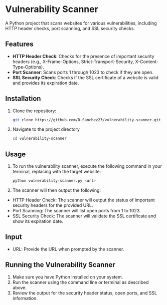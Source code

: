 # Vulnerability Scanner

A Python project that scans websites for various vulnerabilities, including HTTP header checks, port scanning, and SSL security checks.

## Features

- **HTTP Header Check**: Checks for the presence of important security headers (e.g., X-Frame-Options, Strict-Transport-Security, X-Content-Type-Options).
- **Port Scanner**: Scans ports 1 through 1023 to check if they are open.
- **SSL Security Check**: Checks if the SSL certificate of a website is valid and provides its expiration date.

## Installation

1. Clone the repository:
   ```bash
   git clone https://github.com/D-Sanchez23/vulnerability-scanner.git
2. Navigate to the project directory
   ```bash
   cd vulnerability-scanner

## Usage

1. To run the vulnerability scanner, execute the following command in your terminal, replacing <url> with the target website:
   ```bash
   python vulnerability-scanner.py <url>
2. The scanner will then output the following: 
 
- HTTP Header Check:
       The scanner will output the status of important security headers for the provided URL.
- Port Scanning:
       The scanner will list open ports from 1 to 1023.
- SSL Security Check:
       The scanner will validate the SSL certificate and show its expiration date.
## Input
   - URL: Provide the URL when prompted by the scanner.

## Running the Vulnerability Scanner

   1. Make sure you have Python installed on your system.
   2. Run the scanner using the command line or terminal as described above.
   3. Review the output for the security header status, open ports, and SSL information.

